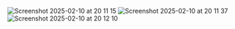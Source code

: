 ![Screenshot 2025-02-10 at 20 11 15](https://github.com/user-attachments/assets/dcf60b08-7578-4df6-b2be-9b53964f8acb)
![Screenshot 2025-02-10 at 20 11 37](https://github.com/user-attachments/assets/2542f8f6-3bf1-45de-8240-315aad9d07ed)
![Screenshot 2025-02-10 at 20 12 10](https://github.com/user-attachments/assets/aa709b70-d83c-403d-a770-2c0ef1e99fa3)
